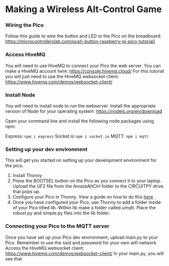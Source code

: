 # Making a Wireless Alt-Control Game 

### Wiring the Pico

Follow this guide to wire the button and LED to the Pico on the breadboard:
https://microcontrollerslab.com/push-button-raspberry-pi-pico-tutorial/

### Access HiveMQ

You will need to use HiveMQ to connect your Pico the web server. 
You can make a HiveMQ account here: https://console.hivemq.cloud/
For this tutorial you will just need to use the HiveMQ websocket client: https://www.hivemq.com/demos/websocket-client/

### Install Node

You will need to install node to run the webserver. Install the appropriate version of Node for your operating system: https://nodejs.org/en/download

Open your command line and install the following node packages using npm:

Express: `npm i express`
Socket.io `npm i socket.io`
MQTT: `npm i mqtt`

### Setting up your dev environment

This will get you started on setting up your development environment for the pico. 

1. Install Thonny
2. Press the BOOTSEL button on the Pico as you connect it to your laptop. Upload the UF2 file from the AmazeAltCtrl folder to the CIRCUITPY drive that pops up. 
3. Configure your Pico in Thonny. View a guide on how to do this [here](https://www.tomshardware.com/how-to/raspberry-pi-pico-setup#:~:text=Connect%20the%20Raspberry%20Pi%20Pico,Click%20Ok%20to%20close.) .
4. Once you have configured your Pico, use Thonny to add a folder inside of your Pico titled lib. Within lib make a folder called umqtt. Place the robust.py and simple.py files into the lib folder. 

### Connecting your Pico to the MQTT server

Once you have set up your Pico dev environment, upload main.py to your Pico. Remember to use the ssid and password for your own wifi network. 
Access the HiveMQ websocket client: https://www.hivemq.com/demos/websocket-client/
In your main.py, you will see that 










